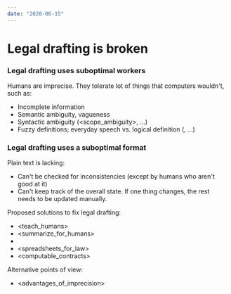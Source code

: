 ```yaml
---
date: "2020-06-15"
---
```


# Legal drafting is broken

### Legal drafting uses suboptimal workers

Humans are imprecise. They tolerate lot of things that computers wouldn't, such as:

* Incomplete information
* Semantic ambiguity, vagueness
* Syntactic ambiguity (<scope_ambiguity>, …)
* Fuzzy definitions; everyday speech vs. logical definition (<generality>, …)

### Legal drafting uses a suboptimal format
Plain text is lacking:
* Can't be checked for inconsistencies (except by humans who aren't good at it)
* Can't keep track of the overall state. If one thing changes, the rest needs to be updated manually.

Proposed solutions to fix legal drafting:

- <teach_humans>
- <summarize_for_humans>
- <visualization>
- <spreadsheets_for_law>
- <computable_contracts>

Alternative points of view:

- <advantages_of_imprecision>
